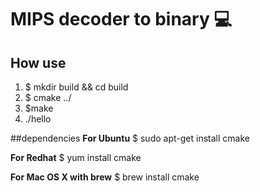 # MIPS decoder to binary :computer:

## How use
1. $ mkdir build && cd build
2. $ cmake ../
3. $make
4. ./hello

##dependencies
**For Ubuntu**
$ sudo apt-get install cmake

**For Redhat**
$ yum install cmake

**For Mac OS X with brew**
$ brew install cmake
